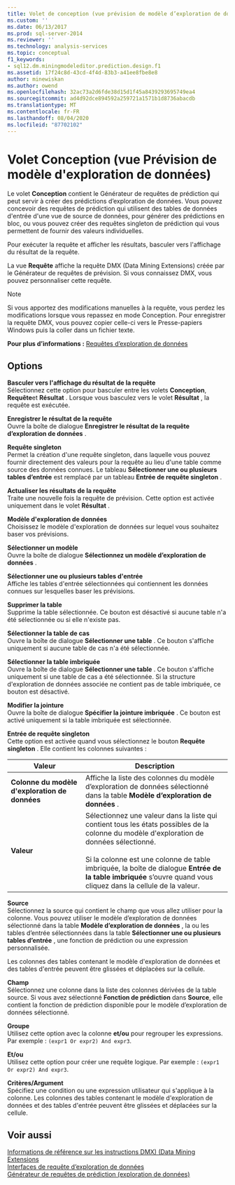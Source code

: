 ```yaml
---
title: Volet de conception (vue prévision de modèle d’exploration de données) | Microsoft Docs
ms.custom: ''
ms.date: 06/13/2017
ms.prod: sql-server-2014
ms.reviewer: ''
ms.technology: analysis-services
ms.topic: conceptual
f1_keywords:
- sql12.dm.miningmodeleditor.prediction.design.f1
ms.assetid: 17f24c8d-43cd-4f4d-83b3-a41ee8fbe8e8
author: minewiskan
ms.author: owend
ms.openlocfilehash: 32ac73a2d6fde38d15d1f45a8439293695749ea4
ms.sourcegitcommit: ad4d92dce894592a259721a1571b1d8736abacdb
ms.translationtype: MT
ms.contentlocale: fr-FR
ms.lasthandoff: 08/04/2020
ms.locfileid: "87702102"
---
```

# <a name="design-pane-mining-model-prediction-view"></a>Volet Conception (vue Prévision de modèle d'exploration de données)
  Le volet **Conception** contient le Générateur de requêtes de prédiction qui peut servir à créer des prédictions d’exploration de données. Vous pouvez concevoir des requêtes de prédiction qui utilisent des tables de données d'entrée d'une vue de source de données, pour générer des prédictions en bloc, ou vous pouvez créer des requêtes singleton de prédiction qui vous permettent de fournir des valeurs individuelles.  
  
 Pour exécuter la requête et afficher les résultats, basculer vers l'affichage du résultat de la requête.  
  
 La vue **Requête** affiche la requête DMX (Data Mining Extensions) créée par le Générateur de requêtes de prévision. Si vous connaissez DMX, vous pouvez personnaliser cette requête.  
  
> [!NOTE]  
>  Si vous apportez des modifications manuelles à la requête, vous perdez les modifications lorsque vous repassez en mode Conception. Pour enregistrer la requête DMX, vous pouvez copier celle-ci vers le Presse-papiers Windows puis la coller dans un fichier texte.  
  
 **Pour plus d’informations :** [Requêtes d’exploration de données](data-mining/data-mining-queries.md)  
  
## <a name="options"></a>Options  
 **Basculer vers l'affichage du résultat de la requête**  
 Sélectionnez cette option pour basculer entre les volets **Conception**, **Requête**et **Résultat** . Lorsque vous basculez vers le volet **Résultat** , la requête est exécutée.  
  
 **Enregistrer le résultat de la requête**  
 Ouvre la boîte de dialogue **Enregistrer le résultat de la requête d’exploration de données** .  
  
 **Requête singleton**  
 Permet la création d'une requête singleton, dans laquelle vous pouvez fournir directement des valeurs pour la requête au lieu d'une table comme source des données connues. Le tableau **Sélectionner une ou plusieurs tables d’entrée** est remplacé par un tableau **Entrée de requête singleton** .  
  
 **Actualiser les résultats de la requête**  
 Traite une nouvelle fois la requête de prévision. Cette option est activée uniquement dans le volet **Résultat** .  
  
 **Modèle d'exploration de données**  
 Choisissez le modèle d'exploration de données sur lequel vous souhaitez baser vos prévisions.  
  
 **Sélectionner un modèle**  
 Ouvre la boîte de dialogue **Sélectionnez un modèle d’exploration de données** .  
  
 **Sélectionner une ou plusieurs tables d'entrée**  
 Affiche les tables d'entrée sélectionnées qui contiennent les données connues sur lesquelles baser les prévisions.  
  
 **Supprimer la table**  
 Supprime la table sélectionnée. Ce bouton est désactivé si aucune table n'a été sélectionnée ou si elle n'existe pas.  
  
 **Sélectionner la table de cas**  
 Ouvre la boîte de dialogue **Sélectionner une table** . Ce bouton s'affiche uniquement si aucune table de cas n'a été sélectionnée.  
  
 **Sélectionner la table imbriquée**  
 Ouvre la boîte de dialogue **Sélectionner une table** . Ce bouton s'affiche uniquement si une table de cas a été sélectionnée. Si la structure d'exploration de données associée ne contient pas de table imbriquée, ce bouton est désactivé.  
  
 **Modifier la jointure**  
 Ouvre la boîte de dialogue **Spécifier la jointure imbriquée** . Ce bouton est activé uniquement si la table imbriquée est sélectionnée.  
  
 **Entrée de requête singleton**  
 Cette option est activée quand vous sélectionnez le bouton **Requête singleton** . Elle contient les colonnes suivantes :  
  
|Valeur|Description|  
|-----------|-----------------|  
|**Colonne du modèle d'exploration de données**|Affiche la liste des colonnes du modèle d’exploration de données sélectionné dans la table **Modèle d’exploration de données** .|  
|**Valeur**|Sélectionnez une valeur dans la liste qui contient tous les états possibles de la colonne du modèle d'exploration de données sélectionné.<br /><br /> Si la colonne est une colonne de table imbriquée, la boîte de dialogue **Entrée de la table imbriquée** s’ouvre quand vous cliquez dans la cellule de la valeur.|  
  
 **Source**  
 Sélectionnez la source qui contient le champ que vous allez utiliser pour la colonne. Vous pouvez utiliser le modèle d’exploration de données sélectionné dans la table **Modèle d’exploration de données** , la ou les tables d’entrée sélectionnées dans la table **Sélectionner une ou plusieurs tables d’entrée** , une fonction de prédiction ou une expression personnalisée.  
  
 Les colonnes des tables contenant le modèle d'exploration de données et des tables d'entrée peuvent être glissées et déplacées sur la cellule.  
  
 **Champ**  
 Sélectionnez une colonne dans la liste des colonnes dérivées de la table source. Si vous avez sélectionné **Fonction de prédiction** dans **Source**, elle contient la fonction de prédiction disponible pour le modèle d’exploration de données sélectionné.  
  
 **Groupe**  
 Utilisez cette option avec la colonne **et/ou** pour regrouper les expressions. Par exemple : `(expr1 Or expr2) And expr3`.  
  
 **Et/ou**  
 Utilisez cette option pour créer une requête logique. Par exemple : `(expr1 Or expr2) And expr3`.  
  
 **Critères/Argument**  
 Spécifiez une condition ou une expression utilisateur qui s'applique à la colonne. Les colonnes des tables contenant le modèle d'exploration de données et des tables d'entrée peuvent être glissées et déplacées sur la cellule.  
  
## <a name="see-also"></a>Voir aussi  
 [Informations de référence sur les instructions DMX&#41; &#40;Data Mining Extensions](/sql/dmx/data-mining-extensions-dmx-statements)   
 [Interfaces de requête d’exploration de données](data-mining/data-mining-query-tools.md)   
 [Générateur de requêtes de prédiction &#40;exploration de données&#41;](prediction-query-builder-data-mining.md)  
  
  
